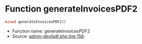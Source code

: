 Function generateInvoicesPDF2
===========================





```php
mixed generateInvoicesPDF2()
```

* Function name: generateInvoicesPDF2
* Source: [admin-dev/pdf.php line 156](https://github.com/PrestaShop/PrestaShop/blob/1.5.0.9/admin-dev/pdf.php#L156).

